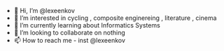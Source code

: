 - 👋 Hi, I’m @lexeenkov
- 👀 I’m interested in cycling , composite enginereing , literature , cinema
- 🌱 I’m currently learning about Informatics Systems
- 💞️ I’m looking to collaborate on nothing
- 📫 How to reach me - inst @lexeenkov

<!---
lexeenkov/lexeenkov is a ✨ special ✨ repository because its `README.md` (this file) appears on your GitHub profile.
You can click the Preview link to take a look at your changes.
--->
